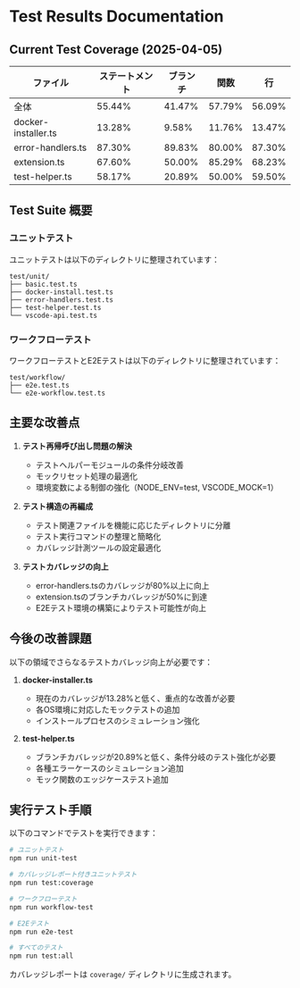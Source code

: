 # Test Results Documentation

## Current Test Coverage (2025-04-05)

| ファイル            | ステートメント | ブランチ | 関数   | 行     |
| ------------------- | -------------- | -------- | ------ | ------ |
| 全体                | 55.44%         | 41.47%   | 57.79% | 56.09% |
| docker-installer.ts | 13.28%         | 9.58%    | 11.76% | 13.47% |
| error-handlers.ts   | 87.30%         | 89.83%   | 80.00% | 87.30% |
| extension.ts        | 67.60%         | 50.00%   | 85.29% | 68.23% |
| test-helper.ts      | 58.17%         | 20.89%   | 50.00% | 59.50% |

## Test Suite 概要

### ユニットテスト

ユニットテストは以下のディレクトリに整理されています：
```
test/unit/
├── basic.test.ts
├── docker-install.test.ts
├── error-handlers.test.ts
├── test-helper.test.ts
└── vscode-api.test.ts
```

### ワークフローテスト

ワークフローテストとE2Eテストは以下のディレクトリに整理されています：
```
test/workflow/
├── e2e.test.ts
└── e2e-workflow.test.ts
```

## 主要な改善点

1. **テスト再帰呼び出し問題の解決**
   - テストヘルパーモジュールの条件分岐改善
   - モックリセット処理の最適化
   - 環境変数による制御の強化（NODE_ENV=test, VSCODE_MOCK=1）

2. **テスト構造の再編成**
   - テスト関連ファイルを機能に応じたディレクトリに分離
   - テスト実行コマンドの整理と簡略化
   - カバレッジ計測ツールの設定最適化

3. **テストカバレッジの向上**
   - error-handlers.tsのカバレッジが80%以上に向上
   - extension.tsのブランチカバレッジが50%に到達
   - E2Eテスト環境の構築によりテスト可能性が向上

## 今後の改善課題

以下の領域でさらなるテストカバレッジ向上が必要です：

1. **docker-installer.ts**
   - 現在のカバレッジが13.28%と低く、重点的な改善が必要
   - 各OS環境に対応したモックテストの追加
   - インストールプロセスのシミュレーション強化

2. **test-helper.ts**
   - ブランチカバレッジが20.89%と低く、条件分岐のテスト強化が必要
   - 各種エラーケースのシミュレーション追加
   - モック関数のエッジケーステスト追加

## 実行テスト手順

以下のコマンドでテストを実行できます：

```bash
# ユニットテスト
npm run unit-test

# カバレッジレポート付きユニットテスト
npm run test:coverage

# ワークフローテスト
npm run workflow-test

# E2Eテスト
npm run e2e-test

# すべてのテスト
npm run test:all
```

カバレッジレポートは `coverage/` ディレクトリに生成されます。
